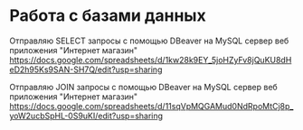 # Работа с базами данных

Отправляю SELECT запросы с помощью DBeaver на MySQL сервер веб приложения "Интернет магазин"
https://docs.google.com/spreadsheets/d/1kw28k9EY_5joHZyFv8jQuKU8dHeD2h95Ks9SAN-SH7Q/edit?usp=sharing

Отправляю JOIN запросы с помощью DBeaver на MySQL сервер веб приложения "Интернет магазин"
https://docs.google.com/spreadsheets/d/11sqVpMQGAMud0NdRpoMtCj8p_yoW2ucbSpHL-0S9uKI/edit?usp=sharing
